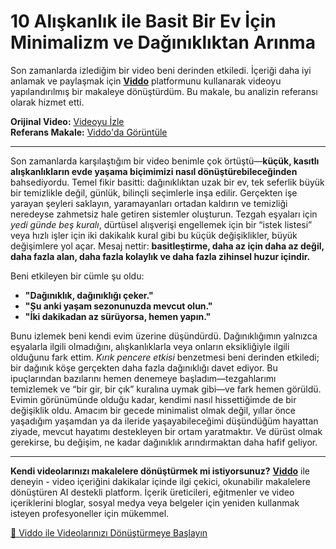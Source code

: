 # 10 Alışkanlık ile Basit Bir Ev İçin Minimalizm ve Dağınıklıktan Arınma

Son zamanlarda izlediğim bir video beni derinden etkiledi. İçeriği daha iyi anlamak ve paylaşmak için **[Viddo](https://viddo.pro/)** platformunu kullanarak videoyu yapılandırılmış bir makaleye dönüştürdüm. Bu makale, bu analizin referansı olarak hizmet etti.

**Orijinal Video:** [Videoyu İzle](https://www.youtube.com/watch?v=yf6bvOK7W3c)  
**Referans Makale:** [Viddo'da Görüntüle](https://viddo.pro/zh/video-result/c4c86da5-18bb-4ff9-b3a1-62a314dae5de)

---

Son zamanlarda karşılaştığım bir video benimle çok örtüştü—**küçük, kasıtlı alışkanlıkların evde yaşama biçimimizi nasıl dönüştürebileceğinden** bahsediyordu. Temel fikir basitti: dağınıklıktan uzak bir ev, tek seferlik büyük bir temizlikle değil, günlük, bilinçli seçimlerle inşa edilir. Gerçekten işe yarayan şeyleri saklayın, yaramayanları ortadan kaldırın ve temizliği neredeyse zahmetsiz hale getiren sistemler oluşturun. Tezgah eşyaları için *yedi günde beş kuralı*, dürtüsel alışverişi engellemek için bir “istek listesi” veya hızlı işler için iki dakikalık kural gibi bu küçük değişiklikler, büyük değişimlere yol açar. Mesaj nettir: **basitleştirme, daha az için daha az değil, daha fazla alan, daha fazla kolaylık ve daha fazla zihinsel huzur içindir.**

Beni etkileyen bir cümle şu oldu:  
- **"Dağınıklık, dağınıklığı çeker."**  
- **"Şu anki yaşam sezonunuzda mevcut olun."**  
- **"İki dakikadan az sürüyorsa, hemen yapın."**  

Bunu izlemek beni kendi evim üzerine düşündürdü. Dağınıklığımın yalnızca eşyalarla ilgili olmadığını, alışkanlıklarla veya onların eksikliğiyle ilgili olduğunu fark ettim. *Kırık pencere etkisi* benzetmesi beni derinden etkiledi; bir dağınık köşe gerçekten daha fazla dağınıklığı davet ediyor. Bu ipuçlarından bazılarını hemen denemeye başladım—tezgahlarımı temizlemek ve “bir gir, bir çık” kuralına uymak gibi—ve fark hemen görüldü. Evimin görünümünde olduğu kadar, kendimi nasıl hissettiğimde de bir değişiklik oldu. Amacım bir gecede minimalist olmak değil, yıllar önce yaşadığım yaşamdan ya da ileride yaşayabileceğimi düşündüğüm hayattan ziyade, mevcut hayatımı destekleyen bir ortam yaratmaktır. Ve dürüst olmak gerekirse, bu değişim, ne kadar dağınıklık arındırmaktan daha hafif geliyor.

---

**Kendi videolarınızı makalelere dönüştürmek mi istiyorsunuz?** **[Viddo](https://viddo.pro/)** ile deneyin - video içeriğini dakikalar içinde ilgi çekici, okunabilir makalelere dönüştüren AI destekli platform. İçerik üreticileri, eğitmenler ve video içeriklerini bloglar, sosyal medya veya belgeler için yeniden kullanmak isteyen profesyoneller için mükemmel.

[🚀 Viddo ile Videolarınızı Dönüştürmeye Başlayın](https://viddo.pro/)